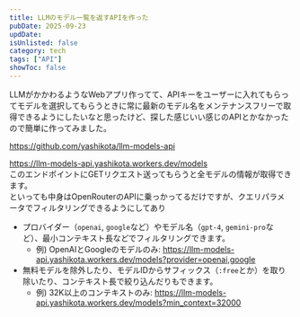 ```yaml
---
title: LLMのモデル一覧を返すAPIを作った
pubDate: 2025-09-23
updDate:
isUnlisted: false
category: tech
tags: ["API"]
showToc: false
---
```


LLMがかかわるようなWebアプリ作ってて、APIキーをユーザーに入れてもらってモデルを選択してもらうときに常に最新のモデル名をメンテナンスフリーで取得できるようにしたいなと思ったけど、探した感じいい感じのAPIとかなかったので簡単に作ってみました。  

https://github.com/yashikota/llm-models-api

<https://llm-models-api.yashikota.workers.dev/models>  
このエンドポイントにGETリクエスト送ってもらうと全モデルの情報が取得できます。  
といっても中身はOpenRouterのAPIに乗っかってるだけですが、クエリパラメータでフィルタリングできるようにしてあり

- プロバイダー（`openai`, `google`など）やモデル名（`gpt-4`, `gemini-pro`など）、最小コンテキスト長などでフィルタリングできます。  
  - 例) OpenAIとGoogleのモデルのみ: <https://llm-models-api.yashikota.workers.dev/models?provider=openai,google>
- 無料モデルを除外したり、モデルIDからサフィックス（`:free`とか）を取り除いたり、コンテキスト長で絞り込んだりもできます。
  - 例) 32K以上のコンテキストのみ: <https://llm-models-api.yashikota.workers.dev/models?min_context=32000>

